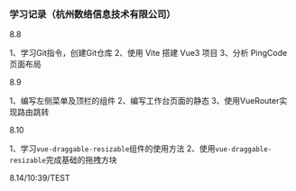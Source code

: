 ### 学习记录（杭州数络信息技术有限公司）

8.8	

1、学习Git指令，创建Git仓库
2、使用 Vite 搭建 Vue3 项目
3、分析 PingCode 页面布局

8.9

1、编写左侧菜单及顶栏的组件
2、编写工作台页面的静态
3、使用VueRouter实现路由跳转

8.10

1、学习`vue-draggable-resizable`组件的使用方法
2、使用`vue-draggable-resizable`完成基础的拖拽方块


8.14/10:39/TEST